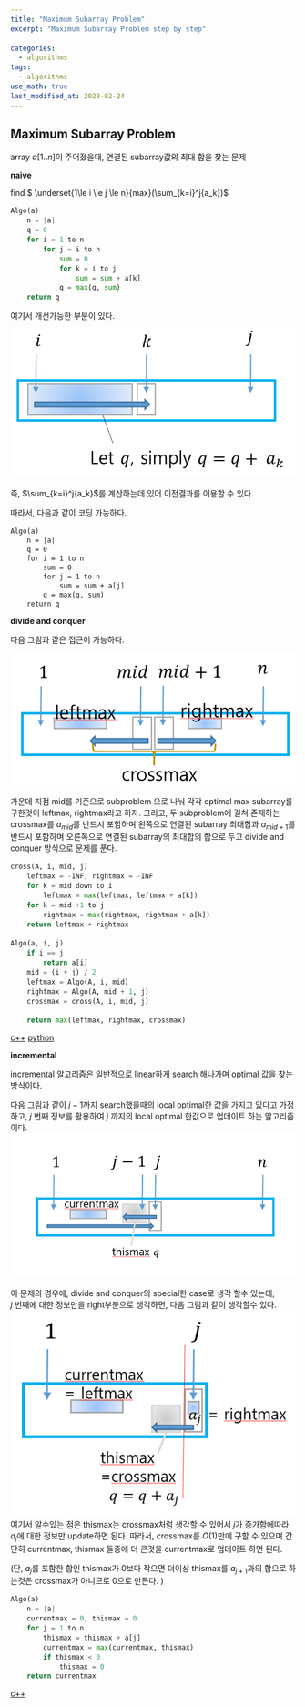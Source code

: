 ```yaml
---
title: "Maximum Subarray Problem"
excerpt: "Maximum Subarray Problem step by step"

categories:
  - algorithms
tags:
  - algorithms
use_math: true
last_modified_at: 2020-02-24
---
```


## Maximum Subarray Problem

array $a[1..n]$이 주어졌을때, 연결된 subarray값의 최대 합을 찾는 문제

**naive** 

find $ \underset{1\le i \le j \le n}{max}(\sum_{k=i}^j{a_k})$

```python
Algo(a)
    n = |a|
    q = 0
	for i = 1 to n 
    	for j = i to n 
        	sum = 0
            for k = i to j 
            	sum = sum + a[k]
            q = max(q, sum)
    return q
```



여기서 개선가능한 부분이 있다.

![](/assets/images/maxsub1.PNG)

즉,  $\sum_{k=i}^j{a_k}$를 계산하는데 있어 이전결과를 이용할 수 있다.  

따라서, 다음과 같이 코딩 가능하다.

```
Algo(a)
	n = |a|
	q = 0
	for i = 1 to n 
		sum = 0
		for j = 1 to n 
			sum = sum + a[j]
        q = max(q, sum)
    return q
```



**divide and conquer**

다음 그림과 같은 접근이 가능하다. 

![](/assets/images/maxsub2.PNG)

가운데 지점 mid를 기준으로 subproblem 으로 나눠 각각 optimal max subarray를 구한것이 leftmax, rightmax라고 하자. 그리고, 두 subproblem에 걸쳐 존재하는 crossmax를 $a_{mid}$를 반드시 포함하며 왼쪽으로 연결된 subarray 최대합과 $a_{mid+1}$를 반드시 포함하며 오른쪽으로 연결된 subarray의 최대합의 합으로 두고 divide and conquer 방식으로 문제를 푼다.

```python
cross(A, i, mid, j)
	leftmax = -INF, rightmax = -INF 
    for k = mid down to i
    	leftmax = max(leftmax, leftmax + a[k])
    for k = mid +1 to j 
    	rightmax = max(rightmax, rightmax + a[k])
	return leftmax + rightmax

Algo(a, i, j)
	if i == j 
    	return a[i]
    mid = (i + j) / 2
    leftmax = Algo(A, i, mid)
    rightmax = Algo(A, mid + 1, j)
    crossmax = cross(A, i, mid, j)
    
    return max(leftmax, rightmax, crossmax)
```



[c++](https://github.com/SUNGWOOKYOO/Algorithm/blob/master/src_Cplus/MaxSubarray.cpp) [python](https://github.com/SUNGWOOKYOO/Algorithm/blob/master/src_Python/sw_FindMaxArray.ipynb)



**incremental**

incremental 알고리즘은 일반적으로 linear하게 search 해나가며 optimal 값을 찾는 방식이다. 

다음 그림과 같이 $j-1$까지 search했을때의 local optimal한 값을 가지고 있다고 가정하고, $j$ 번째 정보를 활용하여 $j$ 까지의 local optimal 한값으로 업데이트 하는 알고리즘이다.
![](/assets/images/maxsub3.PNG)

이 문제의 경우에, divide and conquer의 special한 case로 생각 할수 있는데,  
$j$ 번째에 대한 정보만을 right부분으로 생각하면, 다음 그림과 같이 생각할수 있다.
![](/assets/images/maxsub4.PNG)
여기서 알수있는 점은 thismax는 crossmax처럼 생각할 수 있어서 $j$가 증가함에따라 $a_j$에 대한 정보만 update하면 된다. 따라서, crossmax를 $O(1)$만에 구할 수 있으며 간단히 currentmax, thismax 둘중에 더 큰것을 currentmax로 업데이트 하면 된다.

(단,  $a_j$를 포함한 합인 thismax가 0보다 작으면 더이상 thismax를 $a_{j+1}$과의 합으로 하는것은 crossmax가 아니므로 0으로 만든다. )

```python
Algo(a)
	n = |a|
	currentmax = 0, thismax = 0
	for j = 1 to n 
    	thismax = thismax + a[j]
        currentmax = max(currentmax, thismax)
		if thismax < 0
        	thismax = 0
    return currentmax
```



[c++](https://github.com/SUNGWOOKYOO/Algorithm/blob/master/src_Cplus/MaxSubarray2.cpp)

